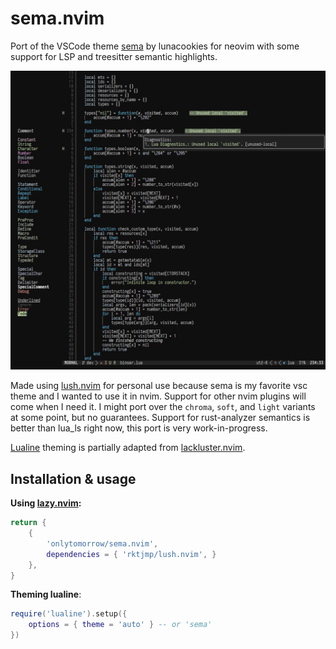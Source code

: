 # sema.nvim

Port of the VSCode theme [sema](https://lunacookies.github.io/sema/) by lunacookies for neovim
with some support for LSP and treesitter semantic highlights.

![screenshot](preview.png)

Made using [lush.nvim](https://github.com/rktjmp/lush.nvim) for personal use because sema is my favorite vsc theme and I wanted to use it in nvim. Support for other nvim plugins will come
when I need it. I might port over the `chroma`, `soft`, and `light` variants at some point,
but no guarantees. Support for rust-analyzer semantics is better than lua_ls right now, this port is very work-in-progress.

[Lualine](https://github.com/nvim-lualine/lualine.nvim) theming is partially adapted from [lackluster.nvim](https://github.com/slugbyte/lackluster.nvim).

## Installation & usage

**Using [lazy.nvim](https://github.com/folke/lazy.nvim):**

```lua
return {
    {
        'onlytomorrow/sema.nvim',
        dependencies = { 'rktjmp/lush.nvim', }
    },
}
```

**Theming lualine**:

```lua
require('lualine').setup({
    options = { theme = 'auto' } -- or 'sema'
})
```

